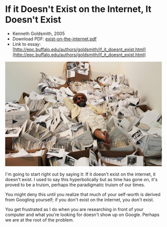 # If it Doesn't Exist on the Internet, It Doesn't Exist
* Kenneth Goldsmith, 2005
* Download PDF: [exist-on-the-internet.pdf](exist-on-the-internet.pdf)
* Link to essay: [http://epc.buffalo.edu/authors/goldsmith/if_it_doesnt_exist.html](http://epc.buffalo.edu/authors/goldsmith/if_it_doesnt_exist.html)

![KG](kg.jpg)

I'm going to start right out by saying it: If it doesn't exist on the internet, it doesn't exist. I used to say this hyperbolically but as time has gone on, it's proved to be a truism, perhaps the paradigmatic truism of our times. 

You might deny this until you realize that much of your self-worth is derived from Googling yourself; if you don't exist on the internet, you don't exist. 

You get frustrated as I do when you are researching in front of your computer and what you're looking for doesn't show up on Google. Perhaps we are at the root of the problem. 

